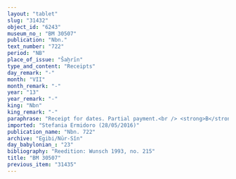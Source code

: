 ```yaml
---
layout: "tablet"
slug: "31432"
object_id: "6243"
museum_no_: "BM 30507"
publication: "Nbn."
text_number: "722"
period: "NB"
place_of_issue: "Šaḫrīn"
type_and_content: "Receipts"
day_remark: "-"
month: "VII"
month_remark: "-"
year: "13"
year_remark: "-"
king: "Nbn"
king_remark: "-"
paraphrase: "Receipt for dates. Partial payment.<br /> <strong>B</strong> owes 20;2.4.0 kor (c. 3,696 l) of dates to <strong>A</strong>. In the present document the creditor receives part of this debt, namely 7;2.3.0 kor (c. 1,350 l) from the debtor. The latter should also prove that he handed over (<em>nad</em><em>ānu</em>) dates to <strong>C</strong> in three days (till the 26th of Ta&scaron;rīt [VII]): if he fails to do so, he will have to pay the full amount of (<strong>C</strong>&rsquo;s) claim for dates of the 12th year in the 6 liters*-measure. Names of 2 witnesses and the scribe.<br /> *0;0.1 kor = 1 sūtu.<br /> &nbsp;<br /> <strong>A </strong>= Iddin-Marduk/Iqī&scaron;āya//Nūr-S&icirc;n; <strong>B </strong>= Padāya/Ezida-...; <strong>C </strong>= Arad-Bēl"
imported: "Stefania Ermidoro (28/05/2016)"
publication_name: "Nbn. 722"
archive: "Egibi/Nūr-Sîn"
day_babylonian_: "23"
bibliography: "Reedition: Wunsch 1993, no. 215"
title: "BM 30507"
previous_item: "31435"
---
```

